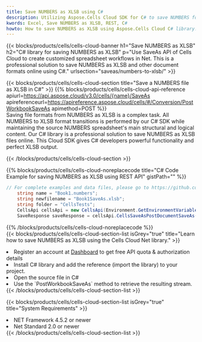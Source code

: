 ```yaml
---
title: Save NUMBERS as XLSB using C# 
description: Utilizing Aspose.Cells Cloud SDK for C# to save NUMBERS format file as XLSB format file. 
kwords: Excel, Save NUMBERS as XLSB, REST, C#
howto: How to save NUMBERS as XLSB using Aspose.Cells Cloud C# library.
---
```



{{< blocks/products/cells/cells-cloud-banner h1="Save NUMBERS as XLSB" h2="C# library for saving NUMBERS as XLSB" p="Use SaveAs API of Cells Cloud to create customized spreadsheet workflows in Net. This is a professional solution to save NUMBERS as XLSB and other document formats online using C#." urlsection="saveas/numbers-to-xlsb/" >}}

{{< blocks/products/cells/cells-cloud-section  title="Save a NUMBERS file as XLSB in C#" >}}
{{% blocks/products/cells/cells-cloud-api-reference  apiurl=https://api.aspose.cloud/v3.0/cells/{name}/SaveAs  apireferenceurl=https://apireference.aspose.cloud/cells/#/Conversion/PostWorkbookSaveAs  apimethod=POST %}}
<br/>
Saving file formats from NUMBERS as XLSB is a complex task. All NUMBERS to XLSB format transitions is performed by our C# SDK while maintaining the source NUMBERS spreadsheet's main structural and logical content. Our C# library is a professional solution to save NUMBERS as XLSB files online. This Cloud SDK gives C# developers powerful functionality and perfect XLSB output.

{{< /blocks/products/cells/cells-cloud-section >}}

{{% blocks/products/cells/cells-cloud-noreplacecode title="C# Code Example for saving NUMBERS as XLSB using REST API" gistPath="" %}}
  
```cs
// For complete examples and data files, please go to https://github.com/aspose-cells-cloud/aspose-cells-cloud-dotnet/
    string name = "Book1.numbers";
    string newfilename = "Book1SaveAs.xlsb";
    string folder = "CellsTests";
    CellsApi cellsApi = new CellsApi(Environment.GetEnvironmentVariable("ProductClientId"), Environment.GetEnvironmentVariable("ProductClientSecret"));
    SaveResponse saveResponse = cellsApi.CellsSaveAsPostDocumentSaveAs(name, null, newfilename, null,null,folder);
```
  
{{% /blocks/products/cells/cells-cloud-noreplacecode  %}}
<br/>
{{< blocks/products/cells/cells-cloud-section-list isGrey="true"  title="Learn how to save NUMBERS as XLSB using the Cells Cloud Net library." >}}
<li>Register an account at <a href="https://dashboard.aspose.cloud/">Dashboard</a> to get free API quota & authorization details</li>
<li>Install C# library and add the reference (import the library) to your project.</li>
<li>Open the source file in C#</li>
<li>Use the `PostWorkbookSaveAs` method to retrieve the resulting stream.</li>
{{< /blocks/products/cells/cells-cloud-section-list >}}

{{< blocks/products/cells/cells-cloud-section-list isGrey="true"  title="System Requirements" >}}
<li>NET Framework 4.5.2 or newer</li>
<li>Net Standard 2.0 or newer</li>
{{< /blocks/products/cells/cells-cloud-section-list >}}
